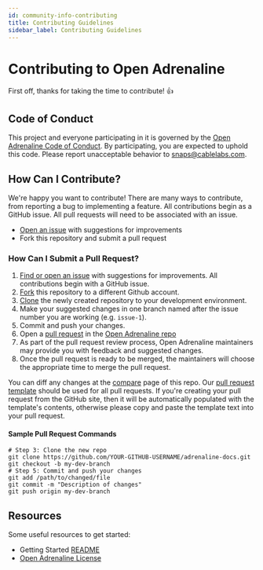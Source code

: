 ```yaml
---
id: community-info-contributing
title: Contributing Guidelines
sidebar_label: Contributing Guidelines
---
```


# Contributing to Open Adrenaline

First off, thanks for taking the time to contribute! 👍

## Code of Conduct

This project and everyone participating in it is governed by the
[Open Adrenaline Code of Conduct][1]. By participating, you are
expected to uphold this code. Please report unacceptable behavior to
[snaps@cablelabs.com][2].

[1]: https://github.com/cablelabs/adrenaline-docs/blob/master/CODE_OF_CONDUCT.md
[2]: mailto:snaps@cablelabs.com

## How Can I Contribute?

We're happy you want to contribute! There are many ways to contribute, from reporting
a bug to implementing a feature.  All contributions begin as a GitHub issue.
All pull requests will need to be associated with an issue.

- [Open an issue][3] with suggestions for improvements
- Fork this repository and submit a pull request

[3]: https://github.com/cablelabs/adrenaline-docs/issues

### How Can I Submit a Pull Request?

1. [Find or open an issue][3] with suggestions for improvements. All
contributions begin with a GitHub issue.
2. [Fork][5] this repository to a different Github account.
3. [Clone][6] the newly created repository to your development environment.
4. Make your suggested changes in one branch named after the issue number you
are working (e.g. `issue-1`).
5. Commit and push your changes.
6. Open a [pull request][7] in the [Open Adrenaline repo][8]
7. As part of the pull request review process, Open Adrenaline maintainers
may provide you with feedback and suggested changes.
8. Once the pull request is ready to be merged, the maintainers will choose the
appropriate time to merge the pull request.

You can diff any changes at the [compare][9] page of this repo.
Our [pull request template][10] should be used for all pull requests. If you're
creating your pull request from the GitHub site, then it will be automatically
populated with the template's contents, otherwise please copy and paste the
template text into your pull request.

[5]: https://help.github.com/articles/fork-a-repo/
[6]: https://help.github.com/articles/cloning-a-repository/
[7]: https://help.github.com/articles/about-pull-requests/
[8]: https://github.com/cablelabs/adrenaline-docs
[9]: https://github.com/cablelabs/adrenaline-docs/compare
[10]: PULL_REQUEST_TEMPLATE.md

#### Sample Pull Request Commands

```
# Step 3: Clone the new repo
git clone https://github.com/YOUR-GITHUB-USERNAME/adrenaline-docs.git
git checkout -b my-dev-branch
# Step 5: Commit and push your changes
git add /path/to/changed/file
git commit -m "Description of changes"
git push origin my-dev-branch
```

## Resources

Some useful resources to get started:
- Getting Started [README][11]
- [Open Adrenaline License][12]

[11]: https://github.com/cablelabs/adrenaline-docs/blob/dev/docs/guides/getting-started.md
[12]: LICENSE.md
